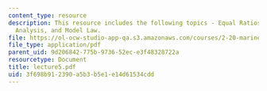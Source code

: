 ```yaml
---
content_type: resource
description: This resource includes the following topics - Equal Ratios, Dimensional
  Analysis, and Model Law.
file: https://ol-ocw-studio-app-qa.s3.amazonaws.com/courses/2-20-marine-hydrodynamics-13-021-spring-2005/3f698b912390a5b3b5e1e14d61534cdd_lecture5.pdf
file_type: application/pdf
parent_uid: 9d206842-775b-9736-52ec-e3f48328722a
resourcetype: Document
title: lecture5.pdf
uid: 3f698b91-2390-a5b3-b5e1-e14d61534cdd
---
```

